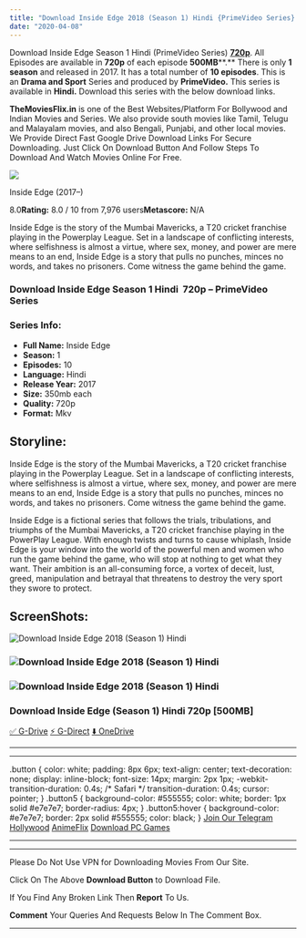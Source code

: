 ```yaml
---
title: "Download Inside Edge 2018 (Season 1) Hindi {PrimeVideo Series} All Episodes WeB-DL || 720p [350MB]"
date: "2020-04-08"
---
```


Download Inside Edge Season 1 Hindi (PrimeVideo Series) [**720p**](https://1moviesflix.com/720p-movies/). All Episodes are available in **720p** of each episode **500MB****.** There is only **1 season** and released in 2017. It has a total number of **10 episodes**. This is an **Drama and Sport** Series and produced by **PrimeVideo.** This series is available in **Hindi.** Download this series with the below download links.

**TheMoviesFlix.in** is one of the Best Websites/Platform For Bollywood and Indian Movies and Series. We also provide south movies like Tamil, Telugu and Malayalam movies, and also Bengali, Punjabi, and other local movies. We Provide Direct Fast Google Drive Download Links For Secure Downloading. Just Click On Download Button And Follow Steps To Download And Watch Movies Online For Free.

[![](https://m.media-amazon.com/images/M/MV5BOTZhZTUyYzgtNmQyMS00MDI3LTg4ZjMtMTUxYjU3MDAyMDY0XkEyXkFqcGdeQXVyMTkxNjUyNQ@@._V1_SX300.jpg)](https://www.imdb.com/title/tt6112414/ "Inside Edge")

Inside Edge (2017–)

8.0**Rating:** 8.0 / 10 from 7,976 users**Metascore:** N/A

Inside Edge is the story of the Mumbai Mavericks, a T20 cricket franchise playing in the Powerplay League. Set in a landscape of conflicting interests, where selfishness is almost a virtue, where sex, money, and power are mere means to an end, Inside Edge is a story that pulls no punches, minces no words, and takes no prisoners. Come witness the game behind the game.

### Download Inside Edge Season 1 Hindi  720p – PrimeVideo Series 

### Series Info:

- **Full Name:** Inside Edge
- **Season:** 1
- **Episodes:** 10
- **Language:** Hindi
- **Release Year:** 2017
- **Size:** 350mb each
- **Quality:** 720p
- **Format:** Mkv

## Storyline:

Inside Edge is the story of the Mumbai Mavericks, a T20 cricket franchise playing in the Powerplay League. Set in a landscape of conflicting interests, where selfishness is almost a virtue, where sex, money, and power are mere means to an end, Inside Edge is a story that pulls no punches, minces no words, and takes no prisoners. Come witness the game behind the game.

Inside Edge is a fictional series that follows the trials, tribulations, and triumphs of the Mumbai Mavericks, a T20 cricket franchise playing in the PowerPlay League. With enough twists and turns to cause whiplash, Inside Edge is your window into the world of the powerful men and women who run the game behind the game, who will stop at nothing to get what they want. Their ambition is an all-consuming force, a vortex of deceit, lust, greed, manipulation and betrayal that threatens to destroy the very sport they swore to protect.

## ScreenShots:

![Download Inside Edge 2018 (Season 1) Hindi](https://imagetot.com/images/2019/11/09/e608d1d11d6e42dc77c1f32e68159a90.th.png)

### ![Download Inside Edge 2018 (Season 1) Hindi](https://imagetot.com/images/2019/11/09/1d77574d0c8876beddf572703f6203e4.th.png)

### ![Download Inside Edge 2018 (Season 1) Hindi](https://imagetot.com/images/2019/11/09/2e7f8bbb324ba9799e92cdc3ac6ef3d8.th.png)

### Download Inside Edge (Season 1) Hindi 720p \[500MB\]

[✅ G-Drive](https://1moviesflix.com?a270777880=b1FQblJTVHNpR3FLT09HTWNHMDI4b2tmRFRhQXlUSmxnbGVWd3FtUU91SS9tS2kyWE84SmNCdy93ZTNwZlc5NVFzZEt6VC9UN1RrSlh5Z0RZUGNTSk45TXdQWXFZUlNud3QyKzg0Y21xKzg9) [⚡ G-Direct](https://1moviesflix.com?a270777880=b1FQblJTVHNpR3FLT09HTWNHMDI4b2tmRFRhQXlUSmxnbGVWd3FtUU91SS9tS2kyWE84SmNCdy93ZTNwZlc5NU5jdzJnZUVSWE9zTHdpeFo0RFlDekNYTGR2bG5uUm5wd3ZjbVYrTzA2cWs9) [⬇️ OneDrive](https://1moviesflix.com?a270777880=b1FQblJTVHNpR3FLT09HTWNHMDI4b2tmRFRhQXlUSmxnbGVWd3FtUU91SS9tS2kyWE84SmNCdy93ZTNwZlc5NVNCMy96dXlsQzExV09DY2tSYUxnN29GYWF1MGw4K3psTmRaekZhaEluZjA9)

* * *

* * *

.button { color: white; padding: 8px 6px; text-align: center; text-decoration: none; display: inline-block; font-size: 14px; margin: 2px 1px; -webkit-transition-duration: 0.4s; /\* Safari \*/ transition-duration: 0.4s; cursor: pointer; } .button5 { background-color: #555555; color: white; border: 1px solid #e7e7e7; border-radius: 4px; } .button5:hover { background-color: #e7e7e7; border: 2px solid #555555; color: black; } [Join Our Telegram](http://gdrivepro.xyz/join.php) [Hollywood](https://moviesverse.com/) [AnimeFlix](https://animeflix.in/) [Download PC Games](https://gamesflix.net/)  

* * *

* * *

  

Please Do Not Use VPN for Downloading Movies From Our Site.

Click On The Above **Download Button** to Download File.

If You Find Any Broken Link Then **Report** To Us.

**Comment** Your Queries And Requests Below In The Comment Box.

* * *
